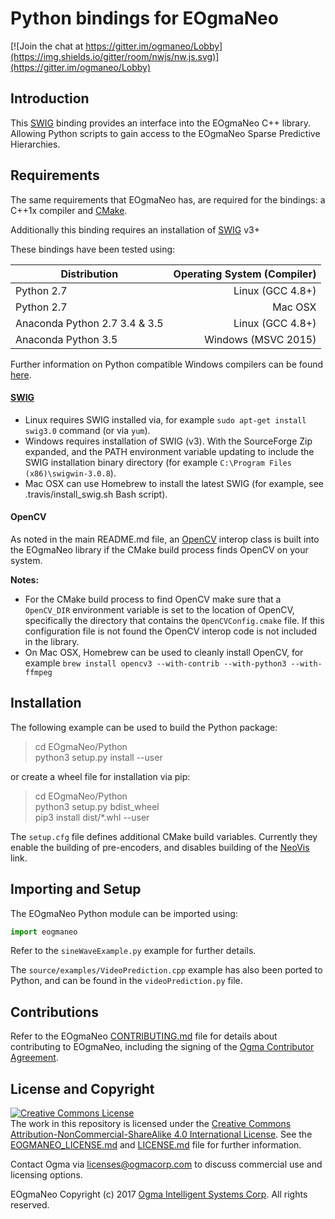 <!---
  EOgmaNeo
  Copyright(c) 2017 Ogma Intelligent Systems Corp. All rights reserved.

  This copy of EOgmaNeo is licensed to you under the terms described
  in the EOGMANEO_LICENSE.md file included in this distribution.
--->

# Python bindings for EOgmaNeo

[![Join the chat at https://gitter.im/ogmaneo/Lobby](https://img.shields.io/gitter/room/nwjs/nw.js.svg)](https://gitter.im/ogmaneo/Lobby)

## Introduction

This [SWIG](http://www.swig.org/) binding provides an interface into the EOgmaNeo C++ library. Allowing Python scripts to gain access to the EOgmaNeo Sparse Predictive Hierarchies.

## Requirements

The same requirements that EOgmaNeo has, are required for the bindings: a C++1x compiler and [CMake](https://cmake.org/).

Additionally this binding requires an installation of [SWIG](http://www.swig.org/) v3+

These bindings have been tested using:

| Distribution | Operating System (Compiler) |
| --- | ---:|
| Python 2.7 | Linux (GCC 4.8+) |
| Python 2.7 | Mac OSX |
| Anaconda Python 2.7 3.4 & 3.5 | Linux (GCC 4.8+) |
| Anaconda Python 3.5 | Windows (MSVC 2015) |

Further information on Python compatible Windows compilers can be found [here](https://wiki.python.org/moin/WindowsCompilers).

#### [SWIG](http://www.swig.org/)

- Linux requires SWIG installed via, for example ```sudo apt-get install swig3.0``` command (or via ```yum```).
- Windows requires installation of SWIG (v3). With the SourceForge Zip expanded, and the PATH environment variable updating to include the SWIG installation binary directory (for example `C:\Program Files (x86)\swigwin-3.0.8`).
- Mac OSX can use Homebrew to install the latest SWIG (for example, see .travis/install_swig.sh Bash script).

#### OpenCV

As noted in the main README.md file, an [OpenCV](http://opencv.org/) interop class is built into the EOgmaNeo library if the CMake build process finds OpenCV on your system. 

**Notes:**
- For the CMake build process to find OpenCV make sure that a `OpenCV_DIR` environment variable is set to the location of OpenCV, specifically the directory that contains the `OpenCVConfig.cmake` file. If this configuration file is not found the OpenCV interop code is not included in the library.
- On Mac OSX, Homebrew can be used to cleanly install OpenCV, for example `brew install opencv3 --with-contrib --with-python3 --with-ffmpeg`

## Installation

The following example can be used to build the Python package:

> cd EOgmaNeo/Python  
> python3 setup.py install --user  

or create a wheel file for installation via pip:

> cd EOgmaNeo/Python  
> python3 setup.py bdist_wheel  
> pip3 install dist/*.whl --user  

The `setup.cfg` file defines additional CMake build variables. Currently they enable the building of pre-encoders, and disables building of the [NeoVis](https://github.com/ogmacorp/NeoVis) link.

## Importing and Setup

The EOgmaNeo Python module can be imported using:

```python
import eogmaneo
```

Refer to the `sineWaveExample.py` example for further details.

The `source/examples/VideoPrediction.cpp` example has also been ported to Python, and can be found in the `videoPrediction.py` file.

## Contributions

Refer to the EOgmaNeo [CONTRIBUTING.md](https://github.com/ogmacorp/EOgmaNeo/blob/master/CONTRIBUTING.md) file for details about contributing to EOgmaNeo, including the signing of the [Ogma Contributor Agreement](https://ogma.ai/wp-content/uploads/2016/09/OgmaContributorAgreement.pdf).

## License and Copyright

<a rel="license" href="http://creativecommons.org/licenses/by-nc-sa/4.0/"><img alt="Creative Commons License" style="border-width:0" src="https://i.creativecommons.org/l/by-nc-sa/4.0/88x31.png" /></a><br />The work in this repository is licensed under the <a rel="license" href="http://creativecommons.org/licenses/by-nc-sa/4.0/">Creative Commons Attribution-NonCommercial-ShareAlike 4.0 International License</a>. See the [EOGMANEO_LICENSE.md](https://github.com/ogmacorp/EOgmaNeo/blob/master/EOGMANEO_LICENSE.md) and [LICENSE.md](https://github.com/ogmacorp/EOgmaNeo/blob/master/LICENSE.md) file for further information.

Contact Ogma via licenses@ogmacorp.com to discuss commercial use and licensing options.

EOgmaNeo Copyright (c) 2017 [Ogma Intelligent Systems Corp](https://ogmacorp.com). All rights reserved.
